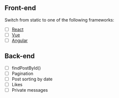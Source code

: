 ## Front-end
Switch from static to one of the following frameworks:
- [ ] [React](https://reactjs.org/)
- [ ] [Vue](https://vuejs.org/)
- [ ] [Angular](https://angular.io/)

## Back-end
 - [ ] findPostById()
 - [ ] Pagination
 - [ ] Post sorting by date
 - [ ] Likes
 - [ ] Private messages
